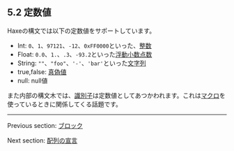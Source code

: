 ## 5.2 定数値

Haxeの構文では以下の定数値をサポートしています。

* Int: `0`、`1`、`97121`、`-12`、`0xFF0000`といった、[整数](dictionary.md#define-int)
* Float: `0.0`、`1.`、`.3`、`-93.2`といった[浮動小数点数](dictionary.md#define-float)
* String: `""`、`"foo"`、`'-'`、`'bar'`といった[文字列](dictionary.md#define-string)
* true,false: [真偽値](dictionary.md#define-bool)
* null: null値

また内部の構文木では、[識別子](dictionary.md#define-identifier)は定数値としてあつかわれます。これは[マクロ](macro.md)を使っているときに関係してくる話題です。

---

Previous section: [ブロック](expression-block.md)

Next section: [配列の宣言](expression-array-declaration.md)